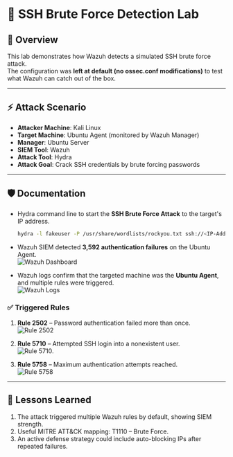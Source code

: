# 🔵 SSH Brute Force Detection Lab

## 📖 Overview
This lab demonstrates how Wazuh detects a simulated SSH brute force attack.  
The configuration was **left at default (no ossec.conf modifications)** to test what Wazuh can catch out of the box.

---

## ⚡ Attack Scenario
- **Attacker Machine**: Kali Linux  
- **Target Machine**: Ubuntu Agent (monitored by Wazuh Manager)  
- **Manager**: Ubuntu Server  
- **SIEM Tool**: Wazuh  
- **Attack Tool**: Hydra  
- **Attack Goal**: Crack SSH credentials by brute forcing passwords  

---

## 🛡️ Documentation

- Hydra command line to start the **SSH Brute Force Attack** to the target's IP address.
   ```bash
  hydra -l fakeuser -P /usr/share/wordlists/rockyou.txt ssh://<IP-Address>

- Wazuh SIEM detected **3,592 authentication failures** on the Ubuntu Agent.  
  ![Wazuh Dashboard](https://github.com/Latte4Lab/Homelab-Brute-Force-Attack/blob/main/screenshots/Wazuh%20SIEM%20Dashboard.png)  

- Wazuh logs confirm that the targeted machine was the **Ubuntu Agent**, and multiple rules were triggered.  
  ![Wazuh Logs](https://github.com/Latte4Lab/Homelab-Brute-Force-Attack/blob/main/screenshots/Wazuh%20SIEM%20Logs.png)  

### ✅ Triggered Rules
1. **Rule 2502** – Password authentication failed more than once.  
   ![Rule 2502](https://github.com/Latte4Lab/Homelab-Brute-Force-Attack/blob/main/screenshots/Rule%202502.png)  

2. **Rule 5710** – Attempted SSH login into a nonexistent user.  
   ![Rule 5710](https://github.com/Latte4Lab/Homelab-Brute-Force-Attack/blob/main/screenshots/Rule%205710.png).  

3. **Rule 5758** – Maximum authentication attempts reached.  
   ![Rule 5758](https://github.com/Latte4Lab/Homelab-Brute-Force-Attack/blob/main/screenshots/Rule%205758.png)  

---

## 📌 Lessons Learned
1. The attack triggered multiple Wazuh rules by default, showing SIEM strength.
2. Useful MITRE ATT&CK mapping: T1110 – Brute Force.
3. An active defense strategy could include auto-blocking IPs after repeated failures.
